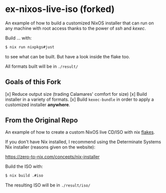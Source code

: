 # ex-nixos-live-iso (forked)

An example of how to build a customized NixOS installer that can run on
any machine with root access thanks to the power of *ssh* and *kexec*.

Build ... with:

```sh
$ nix run nixpkgs#just

```

to see what can be built. But have a look inside the flake too.

All formats built will be in `./result/`

## Goals of this Fork

[x] Reduce output size (trading Calamares' comfort for size)
[x] Build installer in a variety of formats.
[x] Build `kexec-bundle` in order to apply a customized installer **anywhere**.

## From the Original Repo

An example of how to create a custom NixOS live CD/ISO with nix
[flakes](https://nixos.wiki/wiki/Flakes).

If you don't have Nix installed, I recommend using the Determinate Systems Nix
installer (reasons given on the website):

https://zero-to-nix.com/concepts/nix-installer

Build the ISO with:

```sh
$ nix build .#iso
```

The resulting ISO will be in `./result/iso/`
